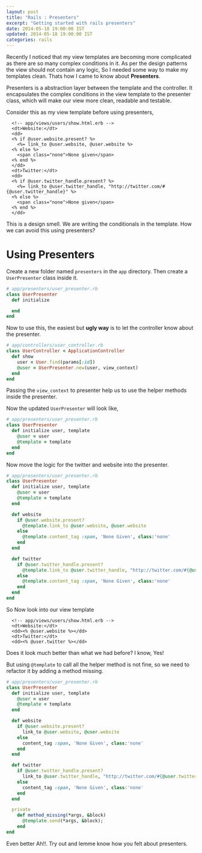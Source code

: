 ```yaml
---
layout: post
title: "Rails : Presenters"
excerpt: "Getting started with rails presenters"
date: 2014-05-18 19:00:00 IST
updated: 2014-05-18 19:00:00 IST
categories: rails
---
```


Recently I noticed that my view templates are becoming more complicated as there are so many complex conditions in it. As per the design patterns the view should not contain any logic, So I needed some way to make my templates clean. Thats how I came to know about **Presenters**.

Presenters is a abstraction layer between the template and the controller. It encapsulates the complex conditions in the view template to the presenter class, which will make our view more clean, readable and testable.

Consider this as my view template before using presenters,

~~~ erb
  <!-- app/views/users/show.html.erb -->
  <dt>Website:</dt>
  <dd>
  <% if @user.website.present? %>
    <%= link_to @user.website, @user.website %>
  <% else %>
    <span class="none">None given</span>
  <% end %>
  </dd>
  <dt>Twitter:</dt>
  <dd>
  <% if @user.twitter_handle.present? %>
    <%= link_to @user.twitter_handle, "http://twitter.com/#{@user.twitter_handle}" %>
  <% else %>
    <span class="none">None given</span>
  <% end %>
  </dd>
~~~ 

This is a design smell. We are writing the conditionals in the template. How we can avoid this using presenters?

# Using Presenters

Create a new folder named `presenters` in the `app` directory. Then create a `UserPresenter` class inside it.

~~~ ruby
# app/presenters/user_presenter.rb
class UserPresenter
  def initialize

  end
end
~~~ 

Now to use this, the easiest but **ugly way** is to let the controller know about the presenter.

~~~ ruby
# app/controllers/user_controller.rb
class UserController < ApplicationController
  def show
    user = User.find(params[:id])
    @user = UserPresenter.new(user, view_context)
  end
end
~~~ 

Passing the `view_context` to presenter help us to use the helper methods inside the presenter.

Now the updated `UserPresenter` will look like,

~~~ ruby
# app/presenters/user_presenter.rb
class UserPresenter
  def initialize user, template
    @user = user
    @template = template
  end
end
~~~ 

Now move the logic for the twitter and website into the presenter.

~~~ ruby
# app/presenters/user_presenter.rb
class UserPresenter
  def initialize user, template
    @user = user
    @template = template
  end

  def website
    if @user.website.present?
      @template.link_to @user.website, @user.website
    else
      @template.content_tag :span, 'None Given', class:'none'
    end
  end

  def twitter
    if @user.twitter_handle.present?
      @template.link_to @user.twitter_handle, "http://twitter.com/#{@user.twitter_handle}"
    else
      @template.content_tag :span, 'None Given', class:'none'
    end
  end
end
~~~ 

So Now look into our view template

~~~ erb
  <!-- app/views/users/show.html.erb -->
  <dt>Website:</dt>
  <dd><% @user.website %></dd>
  <dt>Twitter:</dt>
  <dd><% @user.twitter %></dd>
~~~ 

Does it look much better than what we had before? I know, Yes!

But using `@template` to call all the helper method is not fine, so we need to refactor it by adding a method missing.

~~~ ruby
# app/presenters/user_presenter.rb
class UserPresenter
  def initialize user, template
    @user = user
    @template = template
  end

  def website
    if @user.website.present?
      link_to @user.website, @user.website
    else
      content_tag :span, 'None Given', class:'none'
    end
  end

  def twitter
    if @user.twitter_handle.present?
      link_to @user.twitter_handle, "http://twitter.com/#{@user.twitter_handle}"
    else
      content_tag :span, 'None Given', class:'none'
    end
  end

  private
    def method_missing(*args, &block)
      @template.send(*args, &block);
    end
end
~~~ 

Even better Ah!!.
Try out and lemme know how you felt about presenters.
